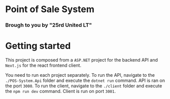 # Point of Sale System

### Brough to you by "25rd United LT"

# Getting started

This project is composed from a `ASP.NET` project for the backend API and `Next.js` for the react frontend client.

You need to run each project separately.
To run the API, navigate to the `./POS-System.Api` folder and execute the `dotnet run` command. API is ran on the port `3000`.
To run the client, navigate to the `./client` folder and execute the `npm run dev` command. Client is run on port `3001`.

